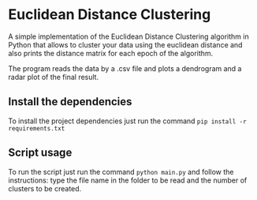 # Euclidean Distance Clustering
A simple implementation of the Euclidean Distance Clustering algorithm in Python that allows to cluster your data using the euclidean distance and also prints the distance matrix for each epoch of the algorithm. 

The program reads the data by a .csv file and plots a dendrogram and a radar plot of the final result. 

## Install the dependencies
To install the project dependencies just run the command ```pip install -r requirements.txt```

## Script usage
To run the script just run the command ```python main.py``` and follow the instructions: type the file name in the folder to be read and the number of clusters to be created.